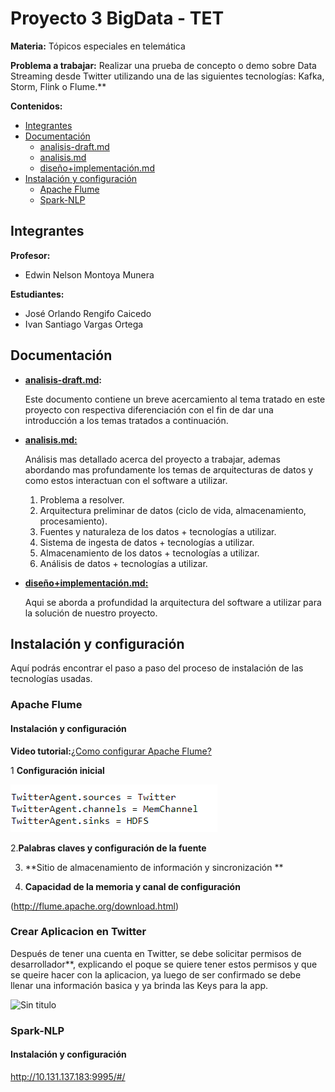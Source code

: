 # Proyecto 3 BigData - TET

**Materia:** Tópicos especiales en telemática

**Problema a trabajar:**
	Realizar una prueba de concepto o demo sobre Data Streaming desde Twitter utilizando una de las siguientes tecnologías: Kafka, Storm, Flink o Flume.**


**Contenidos:**
- [Integrantes](#Integrantes)
- [Documentación](#Documentación)
	- [analisis-draft.md](analisis-draft.md)
	-  [analisis.md](analisis.md)
	-  [diseño+implementación.md](diseño+implementacion.md)
-  [Instalación y configuración](#Instalación-y-configuración)
	- [Apache Flume](#Apache-Flume)
	- [Spark-NLP](#Spark-NLP)

## Integrantes

**Profesor:**
- Edwin Nelson Montoya Munera

**Estudiantes:**
- José Orlando Rengifo Caicedo
- Ivan Santiago Vargas Ortega

## Documentación

- **[analisis-draft.md](analisis-draft.md):**

	Este documento contiene un  breve acercamiento al tema tratado  en este proyecto con respectiva diferenciación con el fin de dar una introducción a los temas tratados a continuación.
	
- **[analisis.md:](analisis.md)**

	Análisis mas detallado acerca del proyecto a trabajar, ademas abordando mas profundamente los temas de arquitecturas de datos y como estos interactuan con el software a utilizar.
	
	1.  Problema a resolver.
	2.  Arquitectura preliminar de datos (ciclo de vida, almacenamiento, procesamiento).
	3.  Fuentes y naturaleza de los datos + tecnologías a utilizar.
	4.  Sistema de ingesta de datos + tecnologías a utilizar.
	5.  Almacenamiento de los datos + tecnologías a utilizar.
	6.  Análisis de datos + tecnologías a utilizar.
	
- **[diseño+implementación.md:](diseño+implementacion.md)**

	Aqui se aborda a profundidad la arquitectura del software a utilizar para la solución de nuestro proyecto.

## Instalación y configuración

Aquí podrás encontrar el paso a paso del proceso de instalación de las tecnologías usadas.

### Apache Flume

#### Instalación y configuración

**Video tutorial:**[¿Como configurar Apache Flume?](https://www.youtube.com/watch?v=xZ2LL1nPvzI)


 1 **Configuración inicial**
 
 ![Sin titulo](imagenes/configinicial.PNG)
 
 2.**Palabras claves  y configuración de la fuente**
 
 3. **Sitio de almacenamiento de información y sincronización **
 
 5. **Capacidad de la memoria y canal de configuración**

(http://flume.apache.org/download.html)

### Crear Aplicacion en Twitter
Después de tener una cuenta en Twitter, se debe solicitar permisos de desarrollador**, explicando el poque se quiere tener estos permisos y que se queire hacer con la aplicacion, ya luego de ser confirmado se debe llenar una información basica y ya brinda las Keys para la app. 

![Sin titulo](imagenes/Llavesapptwitter.PNG)
	

### Spark-NLP
	
#### Instalación y configuración
http://10.131.137.183:9995/#/
<!--stackedit_data:
eyJoaXN0b3J5IjpbMTI0NDU1NDc4MSwtOTA0ODAzMjYxLC0xNj
IwNzQxMTgyLDE0MjgwMzM0MzYsLTMyMDc0NzQsMTczMTUyNDI1
NCwxMTE4MTcxMjUxLDExMTc3ODYyNTYsLTcwMTM4MTcyMiwtMT
Y4ODM1MTY4OSw4NTQ2MzMyNDksLTE2NjYwODk0NywxNDEyMjgy
MTIxLDk3MDU0NDQyOSw2MDc5MzE4MzYsNTAwMjI2OTI5LDIwMD
M1MzAzNzksLTIxMTUzMDI2MjMsMzM3Mjc4MDUwLC0xMTUxODYx
MDgwXX0=
-->